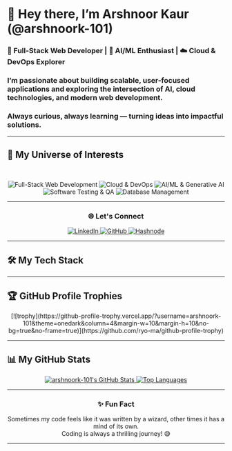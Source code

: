 # 👋 Hey there, I’m Arshnoor Kaur (@arshnoork-101)

### 🚀 Full-Stack Web Developer | 🤖 AI/ML Enthusiast | ☁️ Cloud & DevOps Explorer  

### I’m passionate about building **scalable, user-focused applications** and exploring the intersection of **AI, cloud technologies, and modern web development**.  
### Always curious, always learning — turning ideas into impactful solutions.  

---

## 🚀 My Universe of Interests

<br>

<p align="center">
  <img src="https://img.shields.io/badge/Full--Stack_Web_Development-3498DB?style=for-the-badge&logo=react&logoColor=white" alt="Full-Stack Web Development">
  <img src="https://img.shields.io/badge/Cloud_&_DevOps-2ECC71?style=for-the-badge&logo=docker&logoColor=white" alt="Cloud & DevOps">
  <img src="https://img.shields.io/badge/AI/ML_&_Generative_AI-9B59B6?style=for-the-badge&logo=openai&logoColor=white" alt="AI/ML & Generative AI">
  <img src="https://img.shields.io/badge/Software_Testing_&_QA-E74C3C?style=for-the-badge&logo=selenium&logoColor=white" alt="Software Testing & QA">
  <img src="https://img.shields.io/badge/Database_Management-F39C12?style=for-the-badge&logo=mysql&logoColor=white" alt="Database Management">
</p>

---

<div align="center">
  <h3>🌐 Let's Connect</h3>
  <a href="https://www.linkedin.com/in/arshnoorkaurjuj/" target="_blank">
    <img src="https://img.shields.io/badge/-LinkedIn-0A66C2?style=for-the-badge&logo=linkedin&logoColor=white" alt="LinkedIn">
  </a>
  <a href="https://github.com/arshnoork-101" target="_blank">
    <img src="https://img.shields.io/badge/GitHub-181717?style=for-the-badge&logo=github&logoColor=white" alt="GitHub">
  </a>
  <a href="https://meetarsh.hashnode.dev/" target="_blank">
    <img src="https://img.shields.io/badge/Hashnode-03A9F4?style=for-the-badge&logo=hashnode&logoColor=white" alt="Hashnode">
  </a>
</div>

---

## 🛠 My Tech Stack

<!-- Programming languages, Frontend, Backend, Cloud & DevOps, Databases, Testing sections remain the same -->

---

## 🏆 GitHub Profile Trophies

<p align="center">
  [![trophy](https://github-profile-trophy.vercel.app/?username=arshnoork-101&theme=onedark&column=4&margin-w=10&margin-h=10&no-bg=true&no-frame=true)](https://github.com/ryo-ma/github-profile-trophy)
</p>

---

## 📊 My GitHub Stats

<p align="center">
  <a href="https://github.com/arshnoork-101">
    <img src="https://github-readme-stats.vercel.app/api?username=arshnoork-101&show_icons=true&theme=github_dark&hide_border=true&title_color=FFA116&icon_color=0077B5" alt="arshnoork-101's GitHub Stats">
  </a>
  <a href="https://github.com/arshnoork-101">
    <img src="https://github-readme-stats.vercel.app/api/top-langs/?username=arshnoork-101&layout=compact&theme=github_dark&hide_border=true&title_color=FFA116&icon_color=0077B5" alt="Top Languages">
  </a>
</p>

---

<div align="center">
  <h3>✨ Fun Fact</h3>
  <p>
    Sometimes my code feels like it was written by a wizard, other times it has a mind of its own. <br>
    Coding is always a thrilling journey! 😅
  </p>
</div>

---
